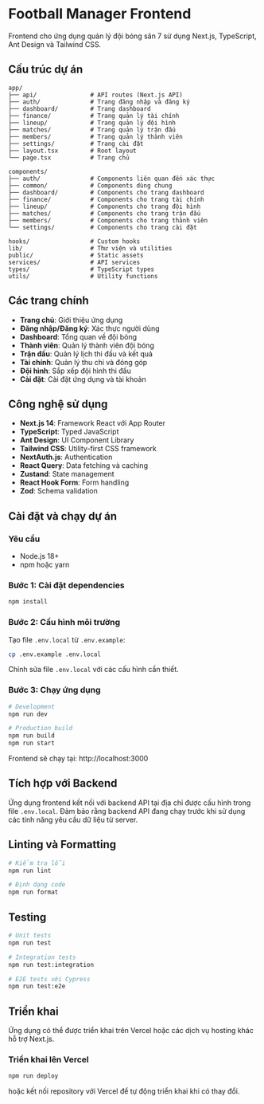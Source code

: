 # Football Manager Frontend

Frontend cho ứng dụng quản lý đội bóng sân 7 sử dụng Next.js, TypeScript, Ant Design và Tailwind CSS.

## Cấu trúc dự án

```
app/
├── api/               # API routes (Next.js API)
├── auth/              # Trang đăng nhập và đăng ký
├── dashboard/         # Trang dashboard
├── finance/           # Trang quản lý tài chính
├── lineup/            # Trang quản lý đội hình
├── matches/           # Trang quản lý trận đấu
├── members/           # Trang quản lý thành viên
├── settings/          # Trang cài đặt
├── layout.tsx         # Root layout
└── page.tsx           # Trang chủ

components/
├── auth/              # Components liên quan đến xác thực
├── common/            # Components dùng chung
├── dashboard/         # Components cho trang dashboard
├── finance/           # Components cho trang tài chính
├── lineup/            # Components cho trang đội hình
├── matches/           # Components cho trang trận đấu
├── members/           # Components cho trang thành viên
└── settings/          # Components cho trang cài đặt

hooks/                 # Custom hooks
lib/                   # Thư viện và utilities
public/                # Static assets
services/              # API services
types/                 # TypeScript types
utils/                 # Utility functions
```

## Các trang chính

- **Trang chủ**: Giới thiệu ứng dụng
- **Đăng nhập/Đăng ký**: Xác thực người dùng
- **Dashboard**: Tổng quan về đội bóng
- **Thành viên**: Quản lý thành viên đội bóng
- **Trận đấu**: Quản lý lịch thi đấu và kết quả
- **Tài chính**: Quản lý thu chi và đóng góp
- **Đội hình**: Sắp xếp đội hình thi đấu
- **Cài đặt**: Cài đặt ứng dụng và tài khoản

## Công nghệ sử dụng

- **Next.js 14**: Framework React với App Router
- **TypeScript**: Typed JavaScript
- **Ant Design**: UI Component Library
- **Tailwind CSS**: Utility-first CSS framework
- **NextAuth.js**: Authentication
- **React Query**: Data fetching và caching
- **Zustand**: State management
- **React Hook Form**: Form handling
- **Zod**: Schema validation

## Cài đặt và chạy dự án

### Yêu cầu
- Node.js 18+
- npm hoặc yarn

### Bước 1: Cài đặt dependencies
```bash
npm install
```

### Bước 2: Cấu hình môi trường
Tạo file `.env.local` từ `.env.example`:
```bash
cp .env.example .env.local
```

Chỉnh sửa file `.env.local` với các cấu hình cần thiết.

### Bước 3: Chạy ứng dụng
```bash
# Development
npm run dev

# Production build
npm run build
npm run start
```

Frontend sẽ chạy tại: http://localhost:3000

## Tích hợp với Backend

Ứng dụng frontend kết nối với backend API tại địa chỉ được cấu hình trong file `.env.local`. Đảm bảo rằng backend API đang chạy trước khi sử dụng các tính năng yêu cầu dữ liệu từ server.

## Linting và Formatting

```bash
# Kiểm tra lỗi
npm run lint

# Định dạng code
npm run format
```

## Testing

```bash
# Unit tests
npm run test

# Integration tests
npm run test:integration

# E2E tests với Cypress
npm run test:e2e
```

## Triển khai

Ứng dụng có thể được triển khai trên Vercel hoặc các dịch vụ hosting khác hỗ trợ Next.js.

### Triển khai lên Vercel

```bash
npm run deploy
```

hoặc kết nối repository với Vercel để tự động triển khai khi có thay đổi. 